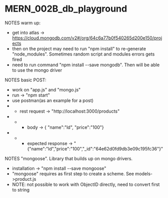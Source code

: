 # MERN_002B_db_playground

NOTES warm up:
- get into atlas -> https://cloud.mongodb.com/v2#/org/64c6a77b0f540265d200e150/projects
- then on the project may need to run "npm install" to re-generate "node_modules". Sometimes random script and modules errors gets fired
- need to run command "npm install --save mongodb". Then will be able to use the mongo driver

NOTES basic POST:
- work on "app.js" and "mongo.js"
- run -> "npm start"
- use postman(as an example for a post)
- - rest request -> "http://localhost:3000/products"
- - - body -> { "name":"ld", "price":"100"}
- - - expected response -> "{"name":"ld","price":"100","_id":"64e62d0fd9db3e09c195fc36"}"


NOTES "mongoose". Library that builds up on mongo drivers.
- installation -> "npm install --save mongoose"
- "mongoose" requires as first step to create a scheme. See models->product.js
- NOTE: not possible to work with ObjectID directly, need to convert first to string